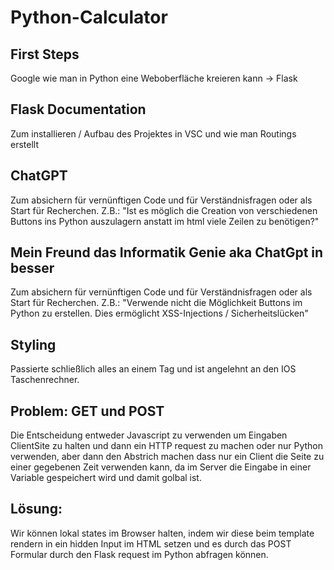 # Python-Calculator

## First Steps

Google wie man in Python eine Weboberfläche kreieren kann -> Flask

## Flask Documentation

Zum installieren / Aufbau des Projektes in VSC und wie man Routings erstellt

## ChatGPT

Zum absichern für vernünftigen Code und für Verständnisfragen oder als Start für Recherchen.
Z.B.: "Ist es möglich die Creation von verschiedenen Buttons ins Python auszulagern anstatt im html viele Zeilen zu benötigen?"

## Mein Freund das Informatik Genie aka ChatGpt in besser

Zum absichern für vernünftigen Code und für Verständnisfragen oder als Start für Recherchen.
Z.B.: "Verwende nicht die Möglichkeit Buttons im Python zu erstellen. Dies ermöglicht XSS-Injections / Sicherheitslücken"

## Styling

Passierte schließlich alles an einem Tag und ist angelehnt an den IOS Taschenrechner.

## Problem: GET und POST

Die Entscheidung entweder Javascript zu verwenden um Eingaben ClientSite zu halten und dann ein HTTP request zu machen
oder nur Python verwenden, aber dann den Abstrich machen dass nur ein Client die Seite zu einer gegebenen Zeit verwenden kann,
da im Server die Eingabe in einer Variable gespeichert wird und damit golbal ist.

## Lösung:

Wir können lokal states im Browser halten, indem wir diese beim template rendern in ein hidden Input im HTML setzen
und es durch das POST Formular durch den Flask request im Python abfragen können.
